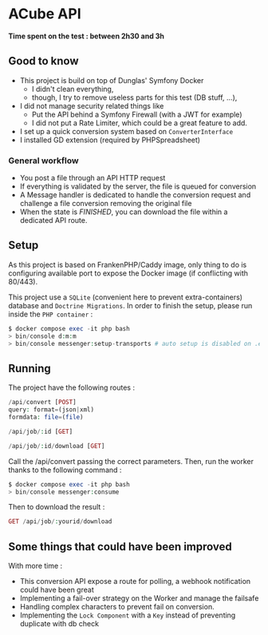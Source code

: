 # ACube API

**Time spent on the test : between 2h30 and 3h** 

## Good to know 

* This project is build on top of Dunglas' Symfony Docker
  * I didn't clean everything, 
  * though, I try to remove useless parts for this test (DB stuff, ...),
* I did not manage security related things like
  * Put the API behind a Symfony Firewall (with a JWT for example)
  * I did not put a Rate Limiter, which could be a great feature to add.
* I set up a quick conversion system based on `ConverterInterface`
* I installed GD extension (required by PHPSpreadsheet)

### General workflow

* You post a file through an API HTTP request
* If everything is validated by the server, the file is queued for conversion
* A Message handler is dedicated to handle the conversion request and challenge a file conversion removing the original file
* When the state is *FINISHED*, you can download the file within a dedicated API route.

## Setup

As this project is based on FrankenPHP/Caddy image, only thing to do is configuring available port to expose the Docker image (if conflicting with 80/443).

This project use a `SQLite` (convenient here to prevent extra-containers) database and `Doctrine Migrations`. 
In order to finish the setup, please run inside the `PHP container` : 

```php
$ docker compose exec -it php bash
> bin/console d:m:m
> bin/console messenger:setup-transports # auto setup is disabled on .env
```

## Running 

The project have the following routes :

```php
/api/convert [POST]
query: format=(json|xml)
formdata: file=(file)

/api/job/:id [GET]

/api/job/:id/download [GET]
```

Call the /api/convert passing the correct parameters. Then, run the worker thanks to the following command : 

```php 
$ docker compose exec -it php bash
> bin/console messenger:consume
```

Then to download the result : 

```php
GET /api/job/:yourid/download
```

## Some things that could have been improved

With more time : 

* This conversion API expose a route for polling, a webhook notification could have been great
* Implementing a fail-over strategy on the Worker and manage the failsafe
* Handling complex characters to prevent fail on conversion. 
* Implementing the `Lock Component` with a `Key` instead of preventing duplicate with db check
